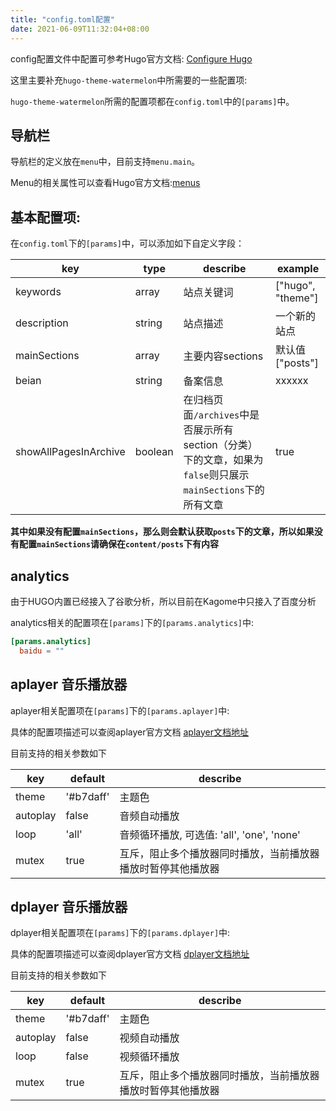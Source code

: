 ```yaml
---
title: "config.toml配置"
date: 2021-06-09T11:32:04+08:00
---
```


config配置文件中配置可参考Hugo官方文档: [Configure Hugo](https://gohugo.io/getting-started/configuration/)

这里主要补充`hugo-theme-watermelon`中所需要的一些配置项:

`hugo-theme-watermelon`所需的配置项都在`config.toml`中的`[params]`中。


## 导航栏

导航栏的定义放在`menu`中，目前支持`menu.main`。


Menu的相关属性可以查看Hugo官方文档:[menus](https://gohugo.io/variables/menus/)


## 基本配置项:

在`config.toml`下的`[params]`中，可以添加如下自定义字段：

| key          	| type   	| describe                       	| example           	|
|--------------	|--------	|--------------------------------	|-------------------	|
| keywords     	| array  	| 站点关键词                     	| ["hugo", "theme"]    |
| description  	| string 	| 站点描述                       	| 一个新的站点          |
| mainSections 	| array  	| 主要内容sections               	| 默认值["posts"]       |
| beian        	| string 	| 备案信息                       	| xxxxxx            	 |
| showAllPagesInArchive | boolean | 在归档页面`/archives`中是否展示所有section（分类）下的文章，如果为`false`则只展示`mainSections`下的所有文章 | true |

**其中如果没有配置`mainSections`，那么则会默认获取`posts`下的文章，所以如果没有配置`mainSections`请确保在`content/posts`下有内容**

## analytics

由于HUGO内置已经接入了谷歌分析，所以目前在Kagome中只接入了百度分析

analytics相关的配置项在`[params]`下的`[params.analytics]`中:

```toml
[params.analytics]
  baidu = ""
```

## aplayer 音乐播放器

aplayer相关配置项在`[params]`下的`[params.aplayer]`中:

具体的配置项描述可以查阅aplayer官方文档 [aplayer文档地址](https://aplayer.js.org/#/)

目前支持的相关参数如下

| key      	| default   	| describe                                                     	|
|----------	|-----------	|--------------------------------------------------------------	|
| theme    	| '#b7daff' 	| 主题色                                                       	|
| autoplay 	| false     	| 音频自动播放                                                 	|
| loop     	| 'all'     	| 音频循环播放, 可选值: 'all', 'one', 'none'                   	|
| mutex    	| true      	| 互斥，阻止多个播放器同时播放，当前播放器播放时暂停其他播放器 	|


## dplayer 音乐播放器

dplayer相关配置项在`[params]`下的`[params.dplayer]`中:

具体的配置项描述可以查阅dplayer官方文档 [dplayer文档地址](https://dplayer.js.org/#/)

目前支持的相关参数如下

| key      	| default   	| describe                                                     	|
|----------	|-----------	|--------------------------------------------------------------	|
| theme    	| '#b7daff' 	| 主题色                                                       	|
| autoplay 	| false     	| 视频自动播放                                                 	|
| loop     	| false     	| 视频循环播放                                                 	|
| mutex    	| true      	| 互斥，阻止多个播放器同时播放，当前播放器播放时暂停其他播放器 	|
